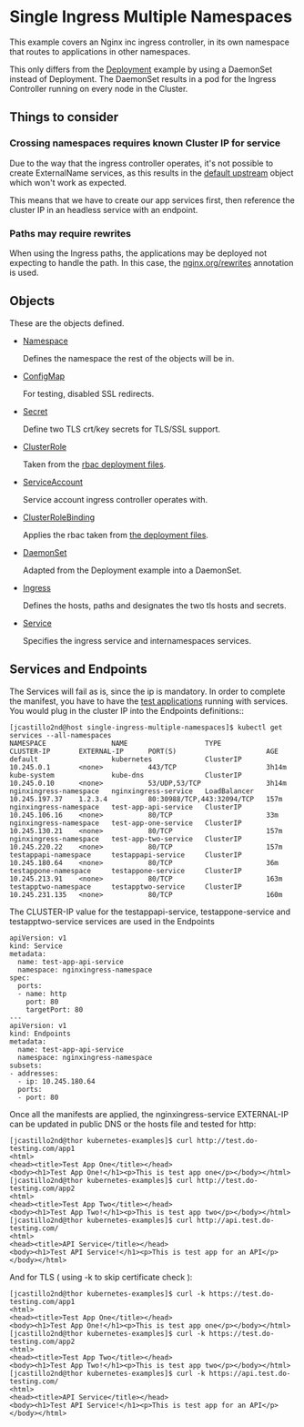 # Single Ingress Multiple Namespaces #

This example covers an Nginx inc ingress controller, in its own namespace that
routes to applications in other namespaces.

This only differs from the [Deployment][5] example by using a DaemonSet instead
of Deployment. The DaemonSet results in a pod for the Ingress Controller
running on every node in the Cluster.

## Things to consider ##

### Crossing namespaces requires known Cluster IP for service ###

Due to the way that the ingress controller operates, it's not possible to
create ExternalName services, as this results in the [default upstream][1]
object which won't work as expected.

This means that we have to create our app services first, then reference the
cluster IP in an headless service with an endpoint.

### Paths may require rewrites ###

When using the Ingress paths, the applications may be deployed not expecting to
handle the path. In this case, the [nginx.org/rewrites][2] annotation is used.

## Objects ##

These are the objects defined.

* [Namespace](./manifests/Namespace.yaml)

  Defines the namespace the rest of the objects will be in.

* [ConfigMap](./manifests/ConfigMap.yaml)

  For testing, disabled SSL redirects.

* [Secret](./manifests/Secret.yaml)

  Define two TLS crt/key secrets for TLS/SSL support.

* [ClusterRole](./manifests/ClusterRole.yaml)

  Taken from the [rbac deployment files][3].

* [ServiceAccount](./manifests/ServiceAccount.yaml)

  Service account ingress controller operates with.

* [ClusterRoleBinding](./manifests/ClusterRoleBinding.yaml)

  Applies the rbac taken from [the deployment files][3].

* [DaemonSet](./manifests/DaemonSet.yaml)

  Adapted from the Deployment example into a DaemonSet.

* [Ingress](./manifests/Ingress.yaml)

  Defines the hosts, paths and designates the two tls hosts and secrets.

* [Service](./manifests/Service.yaml)

  Specifies the ingress service and internamespaces services.

## Services and Endpoints ##

The Services will fail as is, since the ip is mandatory. In order to complete
the manifest, you have to have the [test applications][4] running with
services. You would plug in the cluster IP into the Endpoints definitions::

    [jcastillo2nd@host single-ingress-multiple-namespaces]$ kubectl get services --all-namespaces
    NAMESPACE                NAME                   TYPE           CLUSTER-IP       EXTERNAL-IP      PORT(S)                      AGE
    default                  kubernetes             ClusterIP      10.245.0.1       <none>           443/TCP                      3h14m
    kube-system              kube-dns               ClusterIP      10.245.0.10      <none>           53/UDP,53/TCP                3h14m
    nginxingress-namespace   nginxingress-service   LoadBalancer   10.245.197.37    1.2.3.4          80:30988/TCP,443:32094/TCP   157m
    nginxingress-namespace   test-app-api-service   ClusterIP      10.245.106.16    <none>           80/TCP                       33m
    nginxingress-namespace   test-app-one-service   ClusterIP      10.245.130.21    <none>           80/TCP                       157m
    nginxingress-namespace   test-app-two-service   ClusterIP      10.245.220.22    <none>           80/TCP                       157m
    testappapi-namespace     testappapi-service     ClusterIP      10.245.180.64    <none>           80/TCP                       36m
    testappone-namespace     testappone-service     ClusterIP      10.245.213.91    <none>           80/TCP                       163m
    testapptwo-namespace     testapptwo-service     ClusterIP      10.245.231.135   <none>           80/TCP                       160m

The CLUSTER-IP value for the testappapi-service, testappone-service and
testapptwo-service services are used in the Endpoints

    apiVersion: v1
    kind: Service
    metadata:
      name: test-app-api-service
      namespace: nginxingress-namespace
    spec:
      ports:
      - name: http
        port: 80
        targetPort: 80
    ---
    apiVersion: v1
    kind: Endpoints
    metadata:
      name: test-app-api-service
      namespace: nginxingress-namespace
    subsets:
    - addresses:
      - ip: 10.245.180.64
      ports:
      - port: 80

Once all the manifests are applied, the nginxingress-service EXTERNAL-IP can be
updated in public DNS or the hosts file and tested for http:

    [jcastillo2nd@thor kubernetes-examples]$ curl http://test.do-testing.com/app1
    <html>
    <head><title>Test App One</title></head>
    <body><h1>Test App One!</h1><p>This is test app one</p></body></html>
    [jcastillo2nd@thor kubernetes-examples]$ curl http://test.do-testing.com/app2
    <html>
    <head><title>Test App Two</title></head>
    <body><h1>Test App Two!</h1><p>This is test app two</p></body></html>
    [jcastillo2nd@thor kubernetes-examples]$ curl http://api.test.do-testing.com/
    <html>
    <head><title>API Service</title></head>
    <body><h1>Test API Service!</h1><p>This is test app for an API</p></body></html>

And for TLS ( using -k to skip certificate check ):

    [jcastillo2nd@thor kubernetes-examples]$ curl -k https://test.do-testing.com/app1
    <html>
    <head><title>Test App One</title></head>
    <body><h1>Test App One!</h1><p>This is test app one</p></body></html>
    [jcastillo2nd@thor kubernetes-examples]$ curl -k https://test.do-testing.com/app2
    <html>
    <head><title>Test App Two</title></head>
    <body><h1>Test App Two!</h1><p>This is test app two</p></body></html>
    [jcastillo2nd@thor kubernetes-examples]$ curl -k https://api.test.do-testing.com/
    <html>
    <head><title>API Service</title></head>
    <body><h1>Test API Service!</h1><p>This is test app for an API</p></body></html>


[1]: https://github.com/nginxinc/kubernetes-ingress/blob/release-1.4/internal/nginx/nginx.go#L182
[2]: https://github.com/nginxinc/kubernetes-ingress/blob/master/docs/configmap-and-annotations.md#summary-of-configmap-and-annotations
[3]: https://github.com/nginxinc/kubernetes-ingress/blob/master/deployments/rbac/rbac.yaml
[4]: ../test-apps/
[5]: ../single-ingress-multiple-namespaces/
